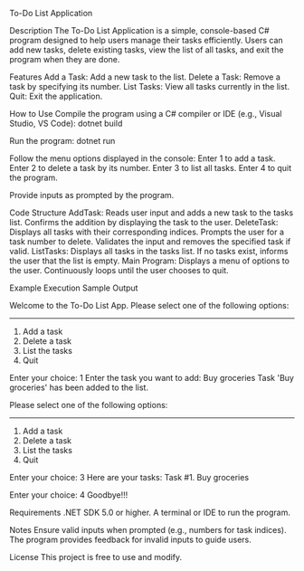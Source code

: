 To-Do List Application

Description
The To-Do List Application is a simple, console-based C# program designed to help users manage their tasks efficiently. Users can add new tasks, delete existing tasks, view the list of all tasks, and exit the program when they are done.

Features
Add a Task: Add a new task to the list.
Delete a Task: Remove a task by specifying its number.
List Tasks: View all tasks currently in the list.
Quit: Exit the application.

How to Use
Compile the program using a C# compiler or IDE (e.g., Visual Studio, VS Code):
  dotnet build

Run the program:
  dotnet run

Follow the menu options displayed in the console:
Enter 1 to add a task.
Enter 2 to delete a task by its number.
Enter 3 to list all tasks.
Enter 4 to quit the program.

Provide inputs as prompted by the program.

Code Structure
AddTask:
  Reads user input and adds a new task to the tasks list.
  Confirms the addition by displaying the task to the user.
DeleteTask:
  Displays all tasks with their corresponding indices.
  Prompts the user for a task number to delete.
  Validates the input and removes the specified task if valid.
ListTasks:
  Displays all tasks in the tasks list.
  If no tasks exist, informs the user that the list is empty.
Main Program:
  Displays a menu of options to the user.
  Continuously loops until the user chooses to quit.

Example Execution
Sample Output

Welcome to the To-Do List App.
Please select one of the following options:
__________________________________________
1. Add a task
2. Delete a task
3. List the tasks
4. Quit

Enter your choice: 1
Enter the task you want to add: Buy groceries
Task 'Buy groceries' has been added to the list.

Please select one of the following options:
__________________________________________
1. Add a task
2. Delete a task
3. List the tasks
4. Quit

Enter your choice: 3
Here are your tasks:
Task #1. Buy groceries

Enter your choice: 4
Goodbye!!!

Requirements
.NET SDK 5.0 or higher.
A terminal or IDE to run the program.

Notes
Ensure valid inputs when prompted (e.g., numbers for task indices).
The program provides feedback for invalid inputs to guide users.

License
This project is free to use and modify.
